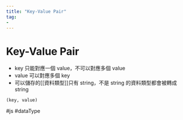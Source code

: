 ```yaml
---
title: "Key-Value Pair"
tag: 
- 
---
```

# Key-Value Pair
- key 只能對應一個 value，不可以對應多個 value
- value 可以對應多個 key 
- 可以儲存的[[資料類型]]只有 string，不是 string 的資料類型都會被轉成 string
```
(key, value)
```

#js #dataType 